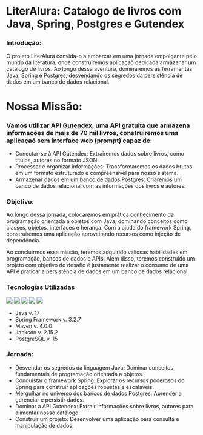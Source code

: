 # LiterAlura: Catalogo de livros com Java, Spring, Postgres e Gutendex

### Introdução:

O projeto LiterAlura convida-o a embarcar em uma jornada empolgante pelo mundo da literatura, onde construiremos aplicaçaõ dedicada armazanar um catálogo de livros. Ao longo dessa aventura, dominaremos as ferramentas Java, Spring e Postgres, desvendando os segredos da persistência de dados em um banco de dados relacional.

# Nossa Missão:

### Vamos utilizar API [Gutendex](https://gutendex.com/), uma API gratuita que armazena informações de mais de 70 mil livros, construiremos uma aplicaçaõ sem interface web (prompt) capaz de:

- Conectar-se à API Gutendex: Extrairemos dados sobre livros, como títulos, autores no formato JSON.
- Processar e organizar informações: Transformaremos os dados brutos em um formato estruturado e compreensível para nosso sistema.
- Armazenar dados em um banco de dados Postgres: Criaremos um banco de dados relacional com as informações dos livros e autores.


### Objetivo:

Ao longo dessa jornada, colocaremos em prática conhecimento da programação orientada a objetos com Java, dominando conceitos como classes, objetos, interfaces e herança. Com a ajuda do framework Spring, construiremos uma aplicação aproveitando recursos como injeção de dependência.

Ao concluirmos essa missão, teremos adquirido valiosas habilidades em programação, bancos de dados e APIs. Além disso, teremos construído um projeto com objetivo do desafio é justamente realizar o consumo de uma API e praticar a persistência de dados em um banco de dados relacional.

### Tecnologias Utilizadas

<p>
     <a alt="Java" href="https://java.com" target="_blank">
        <img src="https://img.shields.io/badge/Java-v17.0.1-ED8B00.svg" />
    </a>
    <a alt="Spring Framework" href="https://spring.io/" target="_blank">
        <img src="https://img.shields.io/badge/Spring-v3.2.7-6DB33F.svg" />
    </a>
     <a alt="Maven" href="https://maven.apache.org/index.html" target="_blank">
        <img src="https://img.shields.io/badge/Maven-v4.0.0-CD2335.svg" />
    </a>
    <a alt="Jackson" href="https://github.com/FasterXML/jackson" target="_blank">
        <img src="https://img.shields.io/badge/Jackson-v2.15.2-36AAFD.svg" />
    </a>
    <a alt="PostgreSQL" href="https://postgresql.org" target="_blank">
        <img src="https://img.shields.io/badge/PostgreSQL-v.15.6-316192.svg" />
    </a>
  <p>

 - Java v. 17
 - Spring Framework v. 3.2.7
 - Maven v. 4.0.0
 - Jackson v. 2.15.2
 - PostgreSQL v. 15

### Jornada:

- Desvendar os segredos da linguagem Java: Dominar conceitos fundamentais de programação orientada a objetos.
- Conquistar o framework Spring: Explorar os recursos poderosos do Spring para construir aplicações robustas e escaláveis.
- Mergulhar no universo dos bancos de dados Postgres: Aprender a gerenciar e persistir dados.
- Dominar a API Gutendex: Extrair informações sobre livros, autores para alimentar nosso catálogo.
- Construir um projeto: Desenvolver uma aplicação para consulta e manipulação de dados.

